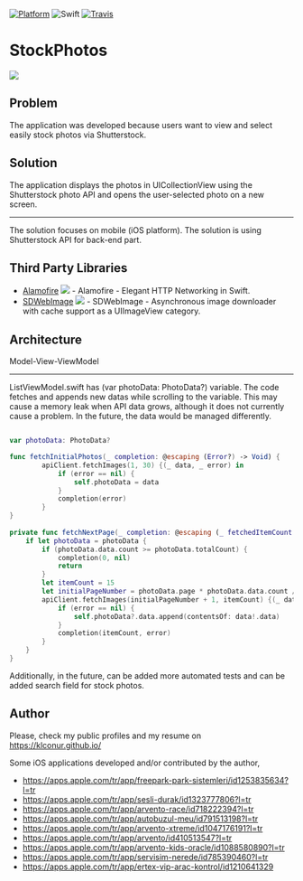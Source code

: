[![Platform](https://img.shields.io/cocoapods/p/SwiftIcons.svg)](http://cocoadocs.org/docsets/SwiftIcons) ![Swift](https://img.shields.io/badge/%20in-swift%204.2-orange.svg) [![Travis](https://img.shields.io/travis/ranesr/SwiftIcons.svg)](https://travis-ci.org/ranesr/SwiftIcons/)

# StockPhotos


![](app_video.gif)


Problem
------
The application was developed because users want to view and select easily stock photos via Shutterstock.

Solution
-------
The application displays the photos in UICollectionView using the Shutterstock photo API and opens the user-selected photo on a new screen.

-------
The solution focuses on mobile (iOS platform). The solution is using Shutterstock API for back-end part.

Third Party Libraries
-------
* [Alamofire](https://github.com/Alamofire/Alamofire) ![](https://img.shields.io/github/stars/Alamofire/alamofire.svg?style=social) - Alamofire - Elegant HTTP Networking in Swift.
* [SDWebImage](https://github.com/SDWebImage/SDWebImage) ![](https://img.shields.io/github/stars/SDWebImage/sdwebimage.svg?style=social) - SDWebImage - Asynchronous image downloader with cache support as a UIImageView category.


Architecture
---------
Model-View-ViewModel

-------
ListViewModel.swift has (var photoData: PhotoData?) variable. The code fetches and appends new datas while scrolling to the variable. This may cause a memory leak when API data grows, although it does not currently cause a problem. In the future, the data would be managed differently.

```Swift

var photoData: PhotoData?

func fetchInitialPhotos(_ completion: @escaping (Error?) -> Void) {
        apiClient.fetchImages(1, 30) {(_ data, _ error) in
            if (error == nil) {
                self.photoData = data
            }
            completion(error)
        }
}
    
private func fetchNextPage(_ completion: @escaping (_ fetchedItemCount: Int, _ error: Error?) -> Void) {
    if let photoData = photoData {
        if (photoData.data.count >= photoData.totalCount) {
            completion(0, nil)
            return
        }
        let itemCount = 15
        let initialPageNumber = photoData.page * photoData.data.count / itemCount
        apiClient.fetchImages(initialPageNumber + 1, itemCount) {(_ data, _ error) in
            if (error == nil) {
                self.photoData?.data.append(contentsOf: data!.data)
            }
            completion(itemCount, error)
        }
    }
}

```

Additionally, in the future, can be added more automated tests and can be added search field for stock photos.

Author
-----

Please, check my public profiles and my resume on https://klconur.github.io/

Some iOS applications developed and/or contributed by the author,

* https://apps.apple.com/tr/app/freepark-park-sistemleri/id1253835634?l=tr
* https://apps.apple.com/tr/app/sesli-durak/id1323777806?l=tr
* https://apps.apple.com/tr/app/arvento-race/id718222394?l=tr
* https://apps.apple.com/tr/app/autobuzul-meu/id791513198?l=tr
* https://apps.apple.com/tr/app/arvento-xtreme/id1047176191?l=tr
* https://apps.apple.com/tr/app/arvento/id410513547?l=tr
* https://apps.apple.com/tr/app/arvento-kids-oracle/id1088580890?l=tr
* https://apps.apple.com/tr/app/servisim-nerede/id785390460?l=tr
* https://apps.apple.com/tr/app/ertex-vip-arac-kontrol/id1210641329
